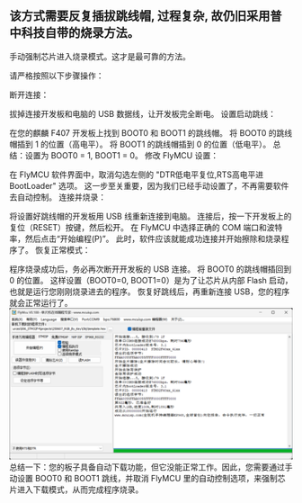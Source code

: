 
## 该方式需要反复插拔跳线帽, 过程复杂, 故仍旧采用普中科技自带的烧录方法。


手动强制芯片进入烧录模式。这才是最可靠的方法。

请严格按照以下步骤操作：

断开连接：

拔掉连接开发板和电脑的 USB 数据线，让开发板完全断电。
设置启动跳线：

在您的麒麟 F407 开发板上找到 BOOT0 和 BOOT1 的跳线帽。
将 BOOT0 的跳线帽插到 1 的位置（高电平）。
将 BOOT1 的跳线帽插到 0 的位置（低电平）。
总结：设置为 BOOT0 = 1, BOOT1 = 0。
修改 FlyMCU 设置：

在 FlyMCU 软件界面中，取消勾选左侧的 "DTR低电平复位,RTS高电平进BootLoader" 选项。
这一步至关重要，因为我们已经手动设置了，不再需要软件去自动控制。
连接并烧录：

将设置好跳线帽的开发板用 USB 线重新连接到电脑。
连接后，按一下开发板上的复位（RESET）按键，然后松开。
在 FlyMCU 中选择正确的 COM 端口和波特率，然后点击“开始编程(P)”。
此时，软件应该就能成功连接并开始擦除和烧录程序了。
恢复正常模式：

程序烧录成功后，务必再次断开开发板的 USB 连接。
将 BOOT0 的跳线帽插回到 0 的位置。
这样设置（BOOT0=0, BOOT1=0）是为了让芯片从内部 Flash 启动，也就是运行您刚刚烧录进去的程序。
恢复好跳线后，再重新连接 USB，您的程序就会正常运行了。
![正常运行上位机图示](images/image-24.png)
总结一下：您的板子具备自动下载功能，但它没能正常工作。因此，您需要通过手动设置 BOOT0 和 BOOT1 跳线，并取消 FlyMCU 里的自动控制选项，来强制芯片进入下载模式，从而完成程序烧录。
